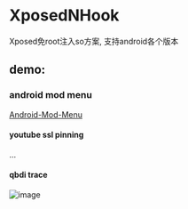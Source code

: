 ﻿# XposedNHook

Xposed免root注入so方案, 支持android各个版本

## demo:
### android mod menu
[Android-Mod-Menu](https://github.com/LGLTeam/Android-Mod-Menu/)

#### youtube ssl pinning
...

#### qbdi trace
![image](https://github.com/Mrack/XposedNHook/assets/15072171/87d14b94-736f-4511-bcc2-de14d331f6c4)
